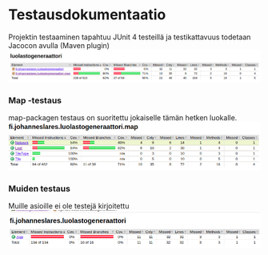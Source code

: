 # Testausdokumentaatio

Projektin testaaminen tapahtuu JUnit 4 testeillä ja testikattavuus todetaan Jacocon avulla (Maven plugin)
![Main image](./kuvat/main.png)

### Map -testaus 

map-packagen testaus on suoritettu jokaiselle tämän hetken luokalle.
![MAP image](./kuvat/map.png)


### Muiden testaus

Muille asioille ei ole testejä kirjoitettu
![muut image](./kuvat/app.png)
